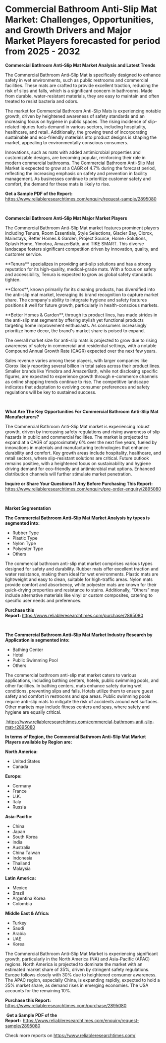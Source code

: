 <p><h1>Commercial Bathroom Anti-Slip Mat Market: Challenges, Opportunities, and Growth Drivers and Major Market Players forecasted for period from 2025 - 2032</h1></p><p><strong>Commercial Bathroom Anti-Slip Mat Market Analysis and Latest Trends</strong></p>
<p><p>The Commercial Bathroom Anti-Slip Mat is specifically designed to enhance safety in wet environments, such as public restrooms and commercial facilities. These mats are crafted to provide excellent traction, reducing the risk of slips and falls, which is a significant concern in bathrooms. Made from durable, water-resistant materials, they are easy to maintain and often treated to resist bacteria and odors.</p><p>The market for Commercial Bathroom Anti-Slip Mats is experiencing notable growth, driven by heightened awareness of safety standards and an increasing focus on hygiene in public spaces. The rising incidence of slip-related injuries fuels demand in various sectors, including hospitality, healthcare, and retail. Additionally, the growing trend of incorporating sustainable and eco-friendly materials into product designs is shaping the market, appealing to environmentally conscious consumers.</p><p>Innovations, such as mats with added antimicrobial properties and customizable designs, are becoming popular, reinforcing their role in modern commercial bathrooms. The Commercial Bathroom Anti-Slip Mat Market is expected to grow at a CAGR of 4.7% during the forecast period, reflecting the increasing emphasis on safety and prevention in facility management. As businesses continue to prioritize customer safety and comfort, the demand for these mats is likely to rise.</p></p>
<p><strong>Get a Sample PDF of the Report:&nbsp;</strong> <a href="https://www.reliableresearchtimes.com/enquiry/request-sample/2895080?utm_campaign=3047&utm_medium=2&utm_source=Github&utm_content=ia&utm_term=15032025&utm_id=commercial-bathroom-anti-slip-mat">https://www.reliableresearchtimes.com/enquiry/request-sample/2895080</a></p>
<p>&nbsp;</p>
<p><strong>Commercial Bathroom Anti-Slip Mat Major Market Players</strong></p>
<p><p>The Commercial Bathroom Anti-Slip Mat market features prominent players including Tenura, Room Essentials, Style Selections, Glacier Bay, Clorox, Mainstays, Better Homes & Garden, Project Source, Home+Solutions, Splash Home, Yimobra, AmazerBath, and TIKE SMART. This diverse landscape fosters significant competition driven by innovation, quality, and customer service.</p><p>**Tenura** specializes in providing anti-slip solutions and has a strong reputation for its high-quality, medical-grade mats. With a focus on safety and accessibility, Tenura is expected to grow as global safety standards tighten.</p><p>**Clorox**, known primarily for its cleaning products, has diversified into the anti-slip mat market, leveraging its brand recognition to capture market share. The company's ability to integrate hygiene and safety features positions it well for future growth, particularly in health-conscious markets.</p><p>**Better Homes & Garden**, through its product lines, has made strides in the anti-slip mat segment by offering stylish yet functional products targeting home improvement enthusiasts. As consumers increasingly prioritize home decor, the brand's market share is poised to expand.</p><p>The overall market size for anti-slip mats is projected to grow due to rising awareness of safety in commercial and residential settings, with a notable Compound Annual Growth Rate (CAGR) expected over the next few years. </p><p>Sales revenue varies among these players, with larger companies like Clorox likely reporting several billion in total sales across their product lines. Smaller brands like Yimobra and AmazerBath, while not disclosing specific figures, are expected to experience growth through e-commerce channels as online shopping trends continue to rise. The competitive landscape indicates that adaptation to evolving consumer preferences and safety regulations will be key to sustained success.</p></p>
<p>&nbsp;</p>
<p><strong>What Are The Key Opportunities For Commercial Bathroom Anti-Slip Mat Manufacturers?</strong></p>
<p><p>The Commercial Bathroom Anti-Slip Mat market is experiencing robust growth, driven by increasing safety regulations and rising awareness of slip hazards in public and commercial facilities. The market is projected to expand at a CAGR of approximately 6% over the next five years, fueled by innovations in materials and manufacturing technologies that enhance durability and comfort. Key growth areas include hospitality, healthcare, and retail sectors, where slip-resistant solutions are critical. Future outlook remains positive, with a heightened focus on sustainability and hygiene driving demand for eco-friendly and antimicrobial mat options. Enhanced distribution channels will further stimulate market penetration.</p></p>
<p><strong>Inquire or Share Your Questions If Any Before Purchasing This Report:</strong> <a href="https://www.reliableresearchtimes.com/enquiry/pre-order-enquiry/2895080?utm_campaign=3047&utm_medium=2&utm_source=Github&utm_content=ia&utm_term=15032025&utm_id=commercial-bathroom-anti-slip-mat">https://www.reliableresearchtimes.com/enquiry/pre-order-enquiry/2895080</a></p>
<p>&nbsp;</p>
<p><strong>Market Segmentation</strong></p>
<p><strong>The Commercial Bathroom Anti-Slip Mat Market Analysis by types is segmented into:</strong></p>
<p><ul><li>Rubber Type</li><li>Plastic Type</li><li>Nylon Type</li><li>Polyester Type</li><li>Others</li></ul></p>
<p><p>The commercial bathroom anti-slip mat market comprises various types designed for safety and durability. Rubber mats offer excellent traction and water resistance, making them ideal for wet environments. Plastic mats are lightweight and easy to clean, suitable for high-traffic areas. Nylon mats provide comfort and absorbency, while polyester mats are known for their quick-drying properties and resistance to stains. Additionally, “Others” may include alternative materials like vinyl or custom composites, catering to specific user needs and preferences.</p></p>
<p><strong>Purchase this Report:&nbsp;</strong><a href="https://www.reliableresearchtimes.com/purchase/2895080?utm_campaign=3047&utm_medium=2&utm_source=Github&utm_content=ia&utm_term=15032025&utm_id=commercial-bathroom-anti-slip-mat">https://www.reliableresearchtimes.com/purchase/2895080</a></p>
<p>&nbsp;</p>
<p><strong>The Commercial Bathroom Anti-Slip Mat Market Industry Research by Application is segmented into:</strong></p>
<p><ul><li>Bathing Center</li><li>Hotel</li><li>Public Swimming Pool</li><li>Others</li></ul></p>
<p><p>The commercial bathroom anti-slip mat market caters to various applications, including bathing centers, hotels, public swimming pools, and other facilities. In bathing centers, mats enhance safety during wet conditions, preventing slips and falls. Hotels utilize them to ensure guest safety and comfort in restrooms and spa areas. Public swimming pools require anti-slip mats to mitigate the risk of accidents around wet surfaces. Other markets may include fitness centers and spas, where safety and hygiene are equally critical.</p></p>
<p><a href="https://www.reliableresearchtimes.com/commercial-bathroom-anti-slip-mat-r2895080?utm_campaign=3047&utm_medium=2&utm_source=Github&utm_content=ia&utm_term=15032025&utm_id=commercial-bathroom-anti-slip-mat">&nbsp;https://www.reliableresearchtimes.com/commercial-bathroom-anti-slip-mat-r2895080</a></p>
<p><strong>In terms of Region, the Commercial Bathroom Anti-Slip Mat Market Players available by Region are:</strong></p>
<p>
    <p> <strong> North America: </strong>
        <ul>
            <li>United States</li>
            <li>Canada</li>
        </ul>
        </p> 
    <p> <strong> Europe: </strong>
        <ul>
            <li>Germany</li>
            <li>France</li>
            <li>U.K.</li>
            <li>Italy</li>
            <li>Russia</li>
        </ul>
        </p> 
    <p> <strong> Asia-Pacific: </strong>
        <ul>
            <li>China</li>
            <li>Japan</li>
            <li>South Korea</li>
            <li>India</li>
            <li>Australia</li>
            <li>China Taiwan</li>
            <li>Indonesia</li>
            <li>Thailand</li>
            <li>Malaysia</li>
        </ul>
        </p> 
    <p> <strong> Latin America: </strong>
        <ul>
            <li>Mexico</li>
            <li>Brazil</li>
            <li>Argentina Korea</li>
            <li>Colombia</li>
        </ul>
        </p> 
    <p> <strong> Middle East & Africa: </strong>
        <ul>
            <li>Turkey</li>
            <li>Saudi</li>
            <li>Arabia</li>
            <li>UAE</li>
            <li>Korea</li>
        </ul>
    </p>
    </p>
<p><p>The Commercial Bathroom Anti-Slip Mat Market is experiencing significant growth, particularly in the North America (NA) and Asia-Pacific (APAC) regions. North America is projected to dominate the market with an estimated market share of 35%, driven by stringent safety regulations. Europe follows closely with 30% due to heightened consumer awareness. The APAC region, especially China, is expanding rapidly, expected to hold a 25% market share, as demand rises in emerging economies. The USA accounts for the remaining 10%.</p></p>
<p><strong>Purchase this Report: </strong><a href="https://www.reliableresearchtimes.com/purchase/2895080?utm_campaign=3047&utm_medium=2&utm_source=Github&utm_content=ia&utm_term=15032025&utm_id=commercial-bathroom-anti-slip-mat">https://www.reliableresearchtimes.com/purchase/2895080</a></p>
<p>&nbsp;<strong>Get a Sample PDF of the Report:&nbsp;&nbsp;</strong><a href="https://www.reliableresearchtimes.com/enquiry/request-sample/2895080?utm_campaign=3047&utm_medium=2&utm_source=Github&utm_content=ia&utm_term=15032025&utm_id=commercial-bathroom-anti-slip-mat">https://www.reliableresearchtimes.com/enquiry/request-sample/2895080</a></p>
<p><strong></strong></p>
<p>Check more reports on <a href="https://www.reliableresearchtimes.com/?utm_campaign=3047&utm_medium=2&utm_source=Github&utm_content=ia&utm_term=15032025&utm_id=commercial-bathroom-anti-slip-mat">https://www.reliableresearchtimes.com/</a></p>